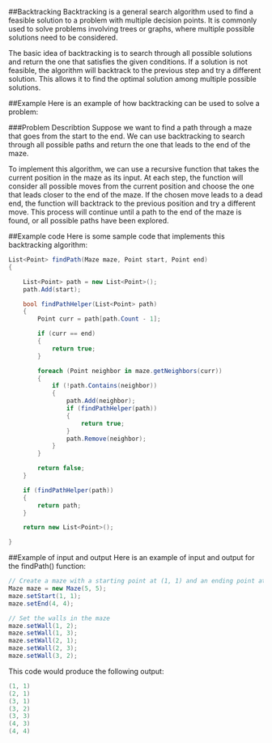 ##Backtracking
Backtracking is a general search algorithm used to find a feasible solution to a problem with multiple decision points. It is commonly used to solve problems involving trees or graphs, where multiple possible solutions need to be considered.

The basic idea of backtracking is to search through all possible solutions and return the one that satisfies the given conditions. If a solution is not feasible, the algorithm will backtrack to the previous step and try a different solution. This allows it to find the optimal solution among multiple possible solutions.

##Example
Here is an example of how backtracking can be used to solve a problem:

###Problem Describtion
Suppose we want to find a path through a maze that goes from the start to the end. We can use backtracking to search through all possible paths and return the one that leads to the end of the maze.

To implement this algorithm, we can use a recursive function that takes the current position in the maze as its input. At each step, the function will consider all possible moves from the current position and choose the one that leads closer to the end of the maze. If the chosen move leads to a dead end, the function will backtrack to the previous position and try a different move. This process will continue until a path to the end of the maze is found, or all possible paths have been explored.

##Example code
Here is some sample code that implements this backtracking algorithm:
```C#
List<Point> findPath(Maze maze, Point start, Point end)
{

    List<Point> path = new List<Point>();
    path.Add(start);

    bool findPathHelper(List<Point> path)
    {
        Point curr = path[path.Count - 1];

        if (curr == end)
        {
            return true;
        }

        foreach (Point neighbor in maze.getNeighbors(curr))
        {
            if (!path.Contains(neighbor))
            {
                path.Add(neighbor);
                if (findPathHelper(path))
                {
                    return true;
                }
                path.Remove(neighbor);
            }
        }

        return false;
    }

    if (findPathHelper(path))
    {
        return path;
    }

    return new List<Point>();

}

```

##Example of input and output
Here is an example of input and output for the findPath() function:

```c#
// Create a maze with a starting point at (1, 1) and an ending point at (4, 4)
Maze maze = new Maze(5, 5); 
maze.setStart(1, 1); 
maze.setEnd(4, 4); 

// Set the walls in the maze
maze.setWall(1, 2); 
maze.setWall(1, 3); 
maze.setWall(2, 1); 
maze.setWall(2, 3); 
maze.setWall(3, 2); 
```

This code would produce the following output:
```c#
(1, 1)
(2, 1)
(3, 1)
(3, 2)
(3, 3)
(4, 3)
(4, 4)
```
